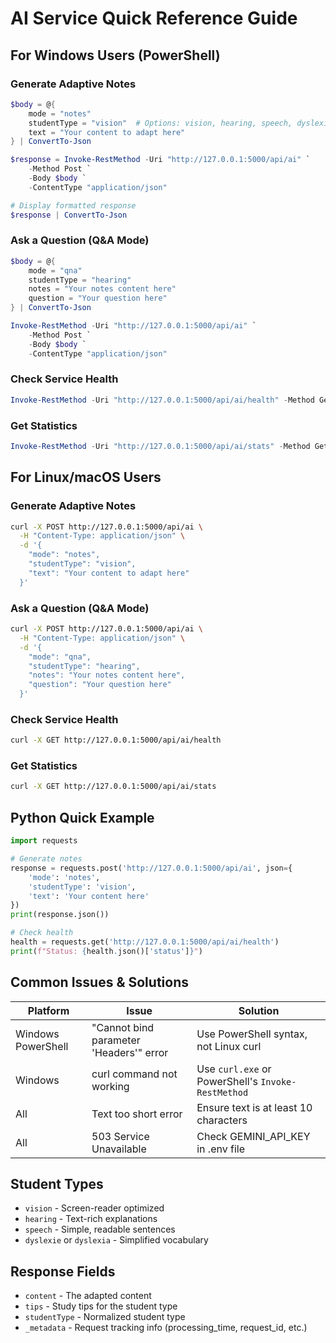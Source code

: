 # AI Service Quick Reference Guide

## For Windows Users (PowerShell)

### Generate Adaptive Notes
```powershell
$body = @{
    mode = "notes"
    studentType = "vision"  # Options: vision, hearing, speech, dyslexie
    text = "Your content to adapt here"
} | ConvertTo-Json

$response = Invoke-RestMethod -Uri "http://127.0.0.1:5000/api/ai" `
    -Method Post `
    -Body $body `
    -ContentType "application/json"

# Display formatted response
$response | ConvertTo-Json
```

### Ask a Question (Q&A Mode)
```powershell
$body = @{
    mode = "qna"
    studentType = "hearing"
    notes = "Your notes content here"
    question = "Your question here"
} | ConvertTo-Json

Invoke-RestMethod -Uri "http://127.0.0.1:5000/api/ai" `
    -Method Post `
    -Body $body `
    -ContentType "application/json"
```

### Check Service Health
```powershell
Invoke-RestMethod -Uri "http://127.0.0.1:5000/api/ai/health" -Method Get
```

### Get Statistics
```powershell
Invoke-RestMethod -Uri "http://127.0.0.1:5000/api/ai/stats" -Method Get
```

## For Linux/macOS Users

### Generate Adaptive Notes
```bash
curl -X POST http://127.0.0.1:5000/api/ai \
  -H "Content-Type: application/json" \
  -d '{
    "mode": "notes",
    "studentType": "vision",
    "text": "Your content to adapt here"
  }'
```

### Ask a Question (Q&A Mode)
```bash
curl -X POST http://127.0.0.1:5000/api/ai \
  -H "Content-Type: application/json" \
  -d '{
    "mode": "qna",
    "studentType": "hearing",
    "notes": "Your notes content here",
    "question": "Your question here"
  }'
```

### Check Service Health
```bash
curl -X GET http://127.0.0.1:5000/api/ai/health
```

### Get Statistics
```bash
curl -X GET http://127.0.0.1:5000/api/ai/stats
```

## Python Quick Example

```python
import requests

# Generate notes
response = requests.post('http://127.0.0.1:5000/api/ai', json={
    'mode': 'notes',
    'studentType': 'vision',
    'text': 'Your content here'
})
print(response.json())

# Check health
health = requests.get('http://127.0.0.1:5000/api/ai/health')
print(f"Status: {health.json()['status']}")
```

## Common Issues & Solutions

| Platform | Issue | Solution |
|----------|-------|----------|
| Windows PowerShell | "Cannot bind parameter 'Headers'" error | Use PowerShell syntax, not Linux curl |
| Windows | curl command not working | Use `curl.exe` or PowerShell's `Invoke-RestMethod` |
| All | Text too short error | Ensure text is at least 10 characters |
| All | 503 Service Unavailable | Check GEMINI_API_KEY in .env file |

## Student Types
- `vision` - Screen-reader optimized
- `hearing` - Text-rich explanations
- `speech` - Simple, readable sentences
- `dyslexie` or `dyslexia` - Simplified vocabulary

## Response Fields
- `content` - The adapted content
- `tips` - Study tips for the student type
- `studentType` - Normalized student type
- `_metadata` - Request tracking info (processing_time, request_id, etc.)
